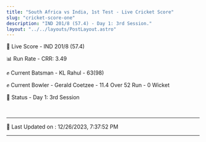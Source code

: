 ```yaml
---
title: "South Africa vs India, 1st Test - Live Cricket Score"
slug: "cricket-score-one"
description: "IND 201/8 (57.4) - Day 1: 3rd Session."
layout: "../../layouts/PostLayout.astro"
---
```


🔴 Live Score - IND 201/8 (57.4)  

📊 Run Rate - CRR: 3.49  

✊ Current Batsman - KL Rahul - 63(98)  

✊ Current Bowler - Gerald Coetzee - 11.4 Over 52 Run - 0 Wicket  

📑 Status - Day 1: 3rd Session

<br />

***

📝 Last Updated on : 12/26/2023, 7:37:52 PM

***

